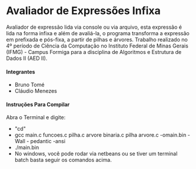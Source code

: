 # Avaliador de Expressões Infixa

Avaliador de expressão lida via console ou via arquivo, esta expressão é lida na forma infixa e além de avaliá-la, o programa transforma a expressão em prefixada e pós-fixa, a partir de pilhas e árvores. Trabalho realizado no 4º período de Ciência da Computação no Instituto Federal de Minas Gerais (IFMG) - Campus Formiga para a disciplina de Algoritmos e Estrutura de Dados II (AED II).


#### Integrantes
- Bruno Tomé
- Cláudio Menezes

#### Instruções Para Compilar

Abra o Terminal e digite:
- "cd<DIRETORIO>"
- gcc main.c funcoes.c pilha.c arvore binaria.c pilha arvore.c -omain.bin -Wall - pedantic -ansi
- ./main.bin
- No windows, você pode rodar via netbeans ou se tiver um terminal batch basta seguir os comandos acima.